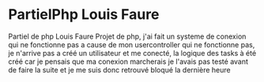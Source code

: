# PartielPhp Louis Faure
Partiel de php Louis Faure
Projet de php, j'ai fait un systeme de conexion qui ne fonctionne pas a cause de mon usercontroller qui ne fonctionne pas, je n'arrive pas a créé un utilisateur et me conecté, la logique des tasks à été créé car je pensais que ma conexion marcherais je l'avais pas testé avant de faire la suite et je me suis donc retrouvé bloqué la dernière heure 
